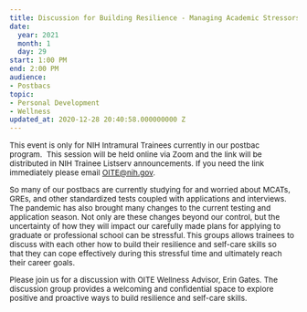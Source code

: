 ```yaml
---
title: Discussion for Building Resilience - Managing Academic Stressors
date:
  year: 2021
  month: 1
  day: 29
start: 1:00 PM
end: 2:00 PM
audience:
- Postbacs
topic:
- Personal Development
- Wellness
updated_at: 2020-12-28 20:40:58.000000000 Z
---
```

<span style="font-size: 10pt;">This event is only for NIH Intramural
Trainees currently in our postbac program.  This session will be held
online via Zoom and the link will be distributed in NIH Trainee Listserv
announcements. If you need the link immediately please email
OITE@nih.gov. </span>

<span style="font-size: 10pt;">So many of our postbacs are currently
studying for and worried about MCATs, GREs, and other standardized tests
coupled with applications and interviews. The pandemic has also brought
many changes to the current testing and application season. Not only are
these changes beyond our control, but the uncertainty of how they will
impact our carefully made plans for applying to graduate or professional
school can be stressful. This groups allows trainees to discuss with
each other how to build their resilience and self-care skills so
that they can cope effectively during this stressful time and ultimately
reach their career goals.  </span>

<span style="font-size: 10pt;">Please join us for a discussion with OITE
Wellness Advisor, Erin Gates. The discussion group provides a welcoming
and confidential space to explore positive and proactive ways to build
resilience and self-care skills.</span>
